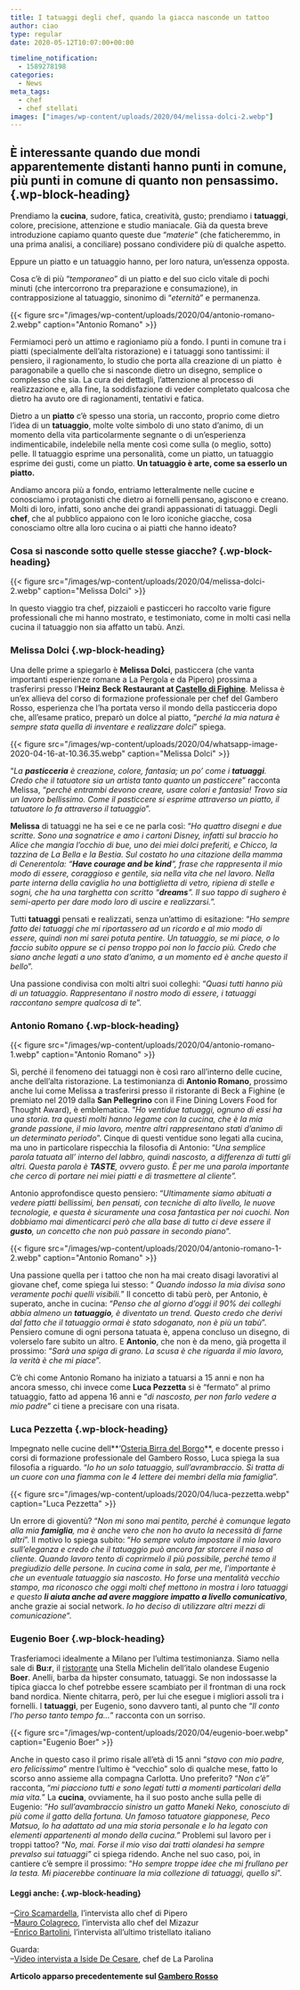 ```yaml
---
title: I tatuaggi degli chef, quando la giacca nasconde un tattoo
author: ciao
type: regular
date: 2020-05-12T10:07:00+00:00

timeline_notification:
  - 1589278198
categories:
  - News
meta_tags:
  - chef
  - chef stellati
images: ["images/wp-content/uploads/2020/04/melissa-dolci-2.webp"]
---
```

## È interessante quando due mondi apparentemente distanti hanno punti in comune, più punti in comune di quanto non pensassimo.  {.wp-block-heading}

Prendiamo la **cucina**, sudore, fatica, creatività, gusto; prendiamo i **tatuaggi**, colore, precisione, attenzione e studio maniacale. Già da questa breve introduzione capiamo quanto queste due “_materie_” (che faticheremmo, in una prima analisi, a conciliare) possano condividere più di qualche aspetto.&nbsp;

Eppure un piatto e un tatuaggio hanno, per loro natura, un’essenza opposta.

Cosa c’è di più “_temporaneo_” di un piatto e del suo ciclo vitale di pochi minuti (che intercorrono tra preparazione e consumazione), in contrapposizione al tatuaggio, sinonimo di “_eternità_” e permanenza.


{{< figure src="/images/wp-content/uploads/2020/04/antonio-romano-2.webp" caption="Antonio Romano" >}}


Fermiamoci però un attimo e ragioniamo più a fondo. I punti in comune tra i piatti (specialmente dell&#8217;alta ristorazione) e i tatuaggi sono tantissimi: il pensiero, il ragionamento, lo studio che porta alla creazione di un piatto&nbsp; è paragonabile a quello che si nasconde dietro un disegno, semplice o complesso che sia. La cura dei dettagli, l’attenzione al processo di realizzazione e, alla fine, la soddisfazione di veder completato qualcosa che dietro ha avuto ore di ragionamenti, tentativi e fatica.&nbsp;

Dietro a un **piatto** c’è spesso una storia, un racconto, proprio come dietro l’idea di un **tatuaggio**, molte volte simbolo di uno stato d’animo, di un momento della vita particolarmente segnante o di un’esperienza indimenticabile, indelebile nella mente così come sulla (o meglio, sotto) pelle. Il tatuaggio esprime una personalità, come un piatto, un tatuaggio esprime dei gusti, come un piatto. **Un tatuaggio è arte, come sa esserlo un piatto.**

Andiamo ancora più a fondo, entriamo letteralmente nelle cucine e conosciamo i protagonisti che dietro ai fornelli pensano, agiscono e creano. Molti di loro, infatti, sono anche dei grandi appassionati di tatuaggi. Degli **chef**, che al pubblico appaiono con le loro iconiche giacche, cosa conosciamo oltre alla loro cucina o ai piatti che hanno ideato?&nbsp;

### Cosa si nasconde sotto quelle stesse giacche? {.wp-block-heading}


{{< figure src="/images/wp-content/uploads/2020/04/melissa-dolci-2.webp" caption="Melissa Dolci" >}}


In questo viaggio tra chef, pizzaioli e pasticceri ho raccolto varie figure professionali che mi hanno mostrato, e testimoniato, come in molti casi nella cucina il tatuaggio non sia affatto un tabù. Anzi.

### Melissa Dolci {.wp-block-heading}

Una delle prime a spiegarlo è **Melissa Dolci**, pasticcera (che vanta importanti esperienze romane a La Pergola e da Pipero) prossima a trasferirsi presso l’**Heinz Beck Restaurant at <a href="http://www.fighine.it/" target="_blank" rel="noreferrer noopener">Castello di Fighine</a>**. Melissa è un’ex allieva del corso di formazione professionale per chef del Gambero Rosso, esperienza che l’ha portata verso il mondo della pasticceria dopo che, all&#8217;esame pratico, preparò un dolce al piatto, &#8220;_perché la mia natura è sempre stata quella di inventare e realizzare dolci_&#8221; spiega.


{{< figure src="/images/wp-content/uploads/2020/04/whatsapp-image-2020-04-16-at-10.36.35.webp" caption="Melissa Dolci" >}}


“_La **pasticceria** è creazione, colore, fantasia; un po’ come i **tatuaggi**. Credo che il tatuatore sia un artista tanto quanto un pasticcere_” racconta Melissa, “_perché entrambi devono creare, usare colori e fantasia! Trovo sia un lavoro bellissimo. Come il pasticcere si esprime attraverso un piatto, il tatuatore lo fa attraverso il tatuaggio_”. 

**Melissa** di tatuaggi ne ha sei e ce ne parla così: “_Ho quattro disegni e due scritte. Sono una sognatrice e amo i cartoni Disney, infatti sul braccio ho Alice che mangia l’occhio di bue, uno dei miei dolci preferiti, e Chicco, la tazzina de La Bella e la Bestia. Sul costato ho una citazione della mamma di Cenerentola: “**Have courage and be kind**”, frase che rappresenta il mio modo di essere, coraggioso e gentile, sia nella vita che nel lavoro. Nella parte interna della caviglia ho una bottiglietta di vetro, ripiena di stelle e sogni, che ha una targhetta con scritto “**dreams**”. Il suo tappo di sughero è semi-aperto per dare modo loro di uscire e realizzarsi.”._

Tutti **tatuaggi** pensati e realizzati, senza un’attimo di esitazione: “_Ho sempre fatto dei tatuaggi che mi riportassero ad un ricordo e al mio modo di essere, quindi non mi sarei potuta pentire. Un tatuaggio, se mi piace, o lo faccio subito oppure se ci penso troppo poi non lo faccio più. Credo che siano anche legati a uno stato d’animo, a un momento ed è anche questo il bello_”.  
  
Una passione condivisa con molti altri suoi colleghi: “_Quasi tutti hanno più di un tatuaggio. Rappresentano il nostro modo di essere, i tatuaggi raccontano sempre qualcosa di te_”.

### Antonio Romano {.wp-block-heading}


{{< figure src="/images/wp-content/uploads/2020/04/antonio-romano-1.webp" caption="Antonio Romano" >}}


Sì, perché il fenomeno dei tatuaggi non è così raro all’interno delle cucine, anche dell’alta ristorazione. La testimonianza di **Antonio Romano**, prossimo anche lui come Melissa a trasferirsi presso il ristorante di Beck a Fighine (e premiato nel 2019 dalla **San Pellegrino** con il Fine Dining Lovers Food for Thought Award), è emblematica. “_Ho ventidue tatuaggi, ognuno di essi ha una storia. tra questi molti hanno legame con la cucina, che è la mia grande passione, il mio lavoro, mentre altri rappresentano stati d’animo di un determinato periodo_”. Cinque di questi ventidue sono legati alla cucina, ma uno in particolare rispecchia la filosofia di Antonio: “_Una semplice parola tatuata all’ interno del labbro, quindi nascosto, a differenza di tutti gli altri. Questa parola è **TASTE**, ovvero gusto. È per me una parola importante che cerco di portare nei miei piatti e di trasmettere al cliente”.&nbsp;_

Antonio approfondisce questo pensiero: &#8220;_Ultimamente siamo abituati a vedere piatti bellissimi, ben pensati, con tecniche di alto livello, le nuove tecnologie, e questa è sicuramente una cosa fantastica per noi cuochi. Non dobbiamo mai dimenticarci però che alla base di tutto ci deve essere il **gusto**, un concetto che non può passare in secondo piano_&#8220;.


{{< figure src="/images/wp-content/uploads/2020/04/antonio-romano-1-2.webp" caption="Antonio Romano" >}}


Una passione quella per i tattoo che non ha mai creato disagi lavorativi al giovane chef, come spiega lui stesso: “ _Quando indosso la mia divisa sono veramente pochi quelli visibili._” Il concetto di tabù però, per Antonio, è superato, anche in cucina: “_Penso che al giorno d’oggi il 90% dei colleghi abbia almeno un **tatuaggio**, è diventato un trend. Questo credo che derivi dal fatto che il tatuaggio ormai è stato sdoganato, non è più un tabù_”. Pensiero comune di ogni persona tatuata è, appena concluso un disegno, di volerselo fare subito un altro. E **Antonio**, che non è da meno, già progetta il prossimo: “_Sarà una spiga di grano. La scusa è che riguarda il mio lavoro, la verità è che mi piace_”.

C’è chi come Antonio Romano ha iniziato a tatuarsi a 15 anni e non ha ancora smesso, chi invece come **Luca Pezzetta** si è “fermato” al primo tatuaggio, fatto ad appena 16 anni e “_di nascosto, per non farlo vedere a mio padre_” ci tiene a precisare con una risata.&nbsp;

### Luca Pezzetta {.wp-block-heading}

Impegnato nelle cucine dell**&#8216;<a href="http://L'Osteria di Birra del Borgo https://osteria.birradelborgo.it" target="_blank" rel="noreferrer noopener">Osteria Birra del Borgo</a>**, e docente presso i corsi di formazione professionale del Gambero Rosso, Luca spiega la sua filosofia a riguardo. “_Io ho un solo tatuaggio, sull’avrambraccio. Si tratta di un cuore con una fiamma con le 4 lettere dei membri della mia famiglia_”. 


{{< figure src="/images/wp-content/uploads/2020/04/luca-pezzetta.webp" caption="Luca Pezzetta" >}}


Un errore di gioventù? “_Non mi sono mai pentito, perché è comunque legato alla mia **famiglia**, ma è anche vero che non ho avuto la necessità di farne altri_”. Il motivo lo spiega subito: “_Ho sempre voluto impostare il mio lavoro sull’eleganza e credo che il tatuaggio può ancora far storcere il naso al cliente. Quando lavoro tento di coprirmelo il più possibile, perché temo il pregiudizio delle persone. In cucina come in sala, per me, l’importante è che un eventuale tatuaggio sia nascosto. Ho forse una mentalità vecchio stampo, ma riconosco che oggi molti chef mettono in mostra i loro tatuaggi e questo **li aiuta anche ad avere maggiore impatto a livello comunicativo**_, anche grazie ai social network. _Io ho deciso di utilizzare altri mezzi di comunicazione_&#8220;.

### Eugenio Boer {.wp-block-heading}

Trasferiamoci idealmente a Milano per l’ultima testimonianza. Siamo nella sale di **Bu:r**, il <a rel="noreferrer noopener" href="https://www.restaurantboer.com/" target="_blank">ristorante</a> una Stella Michelin dell’italo olandese Eugenio **Boer**. Anelli, barba da hipster consumato, tatuaggi. Se non indossasse la tipica giacca lo chef potrebbe essere scambiato per il frontman di una rock band nordica. Niente chitarra,&nbsp;però, per lui che esegue i migliori assoli tra i fornelli. I **tatuaggi**, per Eugenio, sono davvero tanti, al punto che “_Il conto l&#8217;ho perso tanto tempo fa…_” racconta con un sorriso. 


{{< figure src="/images/wp-content/uploads/2020/04/eugenio-boer.webp" caption="Eugenio Boer" >}}


Anche in questo caso il primo risale all’età di 15 anni “_stavo con mio padre, ero felicissimo_” mentre l’ultimo è “vecchio” solo di qualche mese, fatto lo scorso anno assieme alla compagna Carlotta. Uno preferito? &#8220;_Non c’è_” racconta, “_mi piacciono tutti e sono legati tutti a momenti particolari della mia vita._” La **cucina**, ovviamente, ha il suo posto anche sulla pelle di Eugenio: “_Ho sull&#8217;avambraccio sinistro un gatto Maneki Neko, conosciuto di più come il gatto della fortuna. Un famoso tatuatore giapponese, Peco Matsuo, lo ha adattato ad una mia storia personale e lo ha legato con elementi appartenenti al mondo della cucina.”_ Problemi sul lavoro per i troppi tattoo? “_No, mai. Forse il mio viso dai tratti olandesi ha sempre prevalso sui tatuaggi”_ ci spiega ridendo. Anche nel suo caso, poi, in cantiere c’è sempre il prossimo: “_Ho sempre troppe idee che mi frullano per la testa. Mi piacerebbe continuare la mia collezione di tatuaggi, quello sì_”.

#### Leggi anche: {.wp-block-heading}

&#8211;<a rel="noreferrer noopener" href="https://aleepepe.com/2020/01/19/ciro-scamardella-intervista/" target="_blank">Ciro Scamardella</a>, l&#8217;intervista allo chef di Pipero  
&#8211;<a rel="noreferrer noopener" href="https://aleepepe.com/2020/02/09/mauro-colagreco-mirazur-intervista/" target="_blank">Mauro Colagreco</a>, l&#8217;intervista allo chef del Mizazur  
&#8211;<a rel="noreferrer noopener" href="https://aleepepe.com/2020/03/08/enrico-bartolini/" target="_blank">Enrico Bartolini</a>, l&#8217;intervista all&#8217;ultimo tristellato italiano

Guarda:  
&#8211;<a rel="noreferrer noopener" href="https://aleepepe.com/2020/04/19/intervista-iside-de-cesare/" target="_blank">Video intervista a Iside De Cesare</a>, chef de La Parolina

**Articolo apparso precedentemente sul <a href="https://www.gamberorosso.it/notizie/teoria-pratica-storia-e-significato-dei-tatuaggi-degli-chef/" target="_blank" rel="noreferrer noopener">Gambero Rosso</a>**